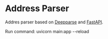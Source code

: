 # Address Parser

Addres parser based on [Deepparse](https://deepparse.org) and [FastAPI](https://fastapi.tiangolo.com).

Run command: uvicorn main:app --reload
